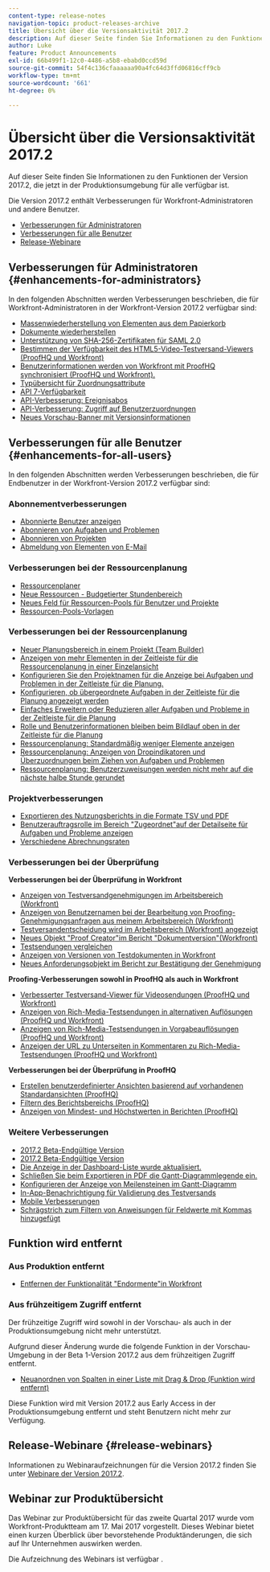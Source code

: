 ```yaml
---
content-type: release-notes
navigation-topic: product-releases-archive
title: Übersicht über die Versionsaktivität 2017.2
description: Auf dieser Seite finden Sie Informationen zu den Funktionen der Version 2017.2, die jetzt in der Produktionsumgebung für alle verfügbar ist.
author: Luke
feature: Product Announcements
exl-id: 66b499f1-12c0-4486-a5b8-ebabd0ccd59d
source-git-commit: 54f4c136cfaaaaaa90a4fc64d3ffd06816cff9cb
workflow-type: tm+mt
source-wordcount: '661'
ht-degree: 0%

---
```


# Übersicht über die Versionsaktivität 2017.2

Auf dieser Seite finden Sie Informationen zu den Funktionen der Version 2017.2, die jetzt in der Produktionsumgebung für alle verfügbar ist. 

Die Version 2017.2 enthält Verbesserungen für Workfront-Administratoren und andere Benutzer.

* [Verbesserungen für Administratoren](#enhancements-for-administrators)
* [Verbesserungen für alle Benutzer](#enhancements-for-all-users)
* [Release-Webinare](#release-webinars)

## Verbesserungen für Administratoren {#enhancements-for-administrators}

In den folgenden Abschnitten werden Verbesserungen beschrieben, die für Workfront-Administratoren in der Workfront-Version 2017.2 verfügbar sind:

* [Massenwiederherstellung von Elementen aus dem Papierkorb](../../../../product-announcements/product-releases/quarterly-release-archive/2017.2-release-activity/2017.2-beta-3-release-activity.md#restoring-items-in-bulk-from-the-recycle-bin)
* [Dokumente wiederherstellen](../../../../product-announcements/product-releases/quarterly-release-archive/2017.2-release-activity/2017.2-beta-1-release-activity.md#restore-documents)
* [Unterstützung von SHA-256-Zertifikaten für SAML 2.0](../../../../product-announcements/product-releases/quarterly-release-archive/2017.2-release-activity/2017.2-beta-final.md#support-sha-256)
* [Bestimmen der Verfügbarkeit des HTML5-Video-Testversand-Viewers (ProofHQ und Workfront)](../../../../product-announcements/product-releases/quarterly-release-archive/2017.2-release-activity/2017.2-beta-final.md#determine-the-availability-of-the-html5-video-proofing-viewer)
* [Benutzerinformationen werden von Workfront mit ProofHQ synchronisiert (ProofHQ und Workfront).](../../../../product-announcements/product-releases/quarterly-release-archive/2017.2-release-activity/2017.2-beta-3-release-activity.md#user-information-is-synchronized-from-workfront-to-proofhq)
* [Typübersicht für Zuordnungsattribute](../../../../product-announcements/product-releases/quarterly-release-archive/2017.2-release-activity/2017.2-beta-final.md#type-ahead-for-mapping-attributes)
* [API 7-Verfügbarkeit](../../../../product-announcements/product-releases/quarterly-release-archive/2017.2-release-activity/2017.2-beta-1-release-activity.md#api-7-is-now-available)
* [API-Verbesserung: Ereignisabos](../../../../product-announcements/product-releases/quarterly-release-archive/2017.2-release-activity/2017.2-beta-2-release-activity.md#api-enhancements-event-subscriptions)
* [API-Verbesserung: Zugriff auf Benutzerzuordnungen](../../../../product-announcements/product-releases/quarterly-release-archive/2017.2-release-activity/2017.2-beta-final.md#api-enhancement-access-user-allocations)
* [Neues Vorschau-Banner mit Versionsinformationen](../../../../product-announcements/product-releases/quarterly-release-archive/2017.2-release-activity/2017.2-beta-1-release-activity.md#new-preview-banner-with-release-information)

## Verbesserungen für alle Benutzer {#enhancements-for-all-users}

In den folgenden Abschnitten werden Verbesserungen beschrieben, die für Endbenutzer in der Workfront-Version 2017.2 verfügbar sind:

### Abonnementverbesserungen

* [Abonnierte Benutzer anzeigen](../../../../product-announcements/product-releases/quarterly-release-archive/2017.2-release-activity/2017.2-beta-3-release-activity.md#view-subscribed-users)
* [Abonnieren von Aufgaben und Problemen](../../../../product-announcements/product-releases/quarterly-release-archive/2017.2-release-activity/2017.2-beta-1-release-activity.md#subscribe-to-tasks-and-issues)
* [Abonnieren von Projekten](../../../../product-announcements/product-releases/quarterly-release-archive/2017.2-release-activity/2017.2-beta-2-release-activity.md#subscribe-to-projects)
* [Abmeldung von Elementen von E-Mail](../../../../product-announcements/product-releases/quarterly-release-archive/2017.2-release-activity/2017.2-beta-2-release-activity.md#unsubscribe-to-items-from-email)

### Verbesserungen bei der Ressourcenplanung

* [Ressourcenplaner](../../../../product-announcements/product-releases/quarterly-release-archive/2017.2-release-activity/2017.2-beta-final.md#resource-planner)
* [Neue Ressourcen - Budgetierter Stundenbereich](../../../../product-announcements/product-releases/quarterly-release-archive/2017.2-release-activity/2017.2-beta-final.md#new-resource-budgeted-hour-field)
* [Neues Feld für Ressourcen-Pools für Benutzer und Projekte](../../../../product-announcements/product-releases/quarterly-release-archive/2017.2-release-activity/2017.2-beta-1-release-activity.md#new-field-for-resource-pools-for-users-and-projects)
* [Ressourcen-Pools-Vorlagen](../../../../product-announcements/product-releases/quarterly-release-archive/2017.2-release-activity/2017.2-beta-2-release-activity.md#resource-pools-templates)

### Verbesserungen bei der Ressourcenplanung

* [Neuer Planungsbereich in einem Projekt (Team Builder)](../../../../product-announcements/product-releases/quarterly-release-archive/2017.2-release-activity/2017.2-beta-final.md#new-team-scheduling-area-in-a-project)
* [Anzeigen von mehr Elementen in der Zeitleiste für die Ressourcenplanung in einer Einzelansicht](../../../../product-announcements/product-releases/quarterly-release-archive/2017.2-release-activity/2017.2-beta-1-release-activity.md#view-more-items-on-the-resource-scheduling-timeline)
* [Konfigurieren Sie den Projektnamen für die Anzeige bei Aufgaben und Problemen in der Zeitleiste für die Planung.](../../../../product-announcements/product-releases/quarterly-release-archive/2017.2-release-activity/2017.2-beta-1-release-activity.md#configure-the-project-name-to-display-on-tasks-and-issues-on-the-scheduling-timeline)
* [Konfigurieren, ob übergeordnete Aufgaben in der Zeitleiste für die Planung angezeigt werden](../../../../product-announcements/product-releases/quarterly-release-archive/2017.2-release-activity/2017.2-beta-1-release-activity.md#configure-whether-parent-tasks-are-displayed-on-the-scheduling-timeline)
* [Einfaches Erweitern oder Reduzieren aller Aufgaben und Probleme in der Zeitleiste für die Planung](../../../../product-announcements/product-releases/quarterly-release-archive/2017.2-release-activity/2017.2-beta-1-release-activity.md#more-easily-expand-or-collapse-all-tasks-and-issues-on-the-scheduling-timeline)
* [Rolle und Benutzerinformationen bleiben beim Bildlauf oben in der Zeitleiste für die Planung](../../../../product-announcements/product-releases/quarterly-release-archive/2017.2-release-activity/2017.2-beta-1-release-activity.md#role-and-user-information-remains-at-the-top-of-the-scheduling-timeline-when-scrolling)
* [Ressourcenplanung: Standardmäßig weniger Elemente anzeigen](../../../../product-announcements/product-releases/quarterly-release-archive/2017.2-release-activity/2017.2-beta-final.md#resource-scheduling-show-fewer-items-by-default)
* [Ressourcenplanung: Anzeigen von Dropindikatoren und Überzuordnungen beim Ziehen von Aufgaben und Problemen](../../../../product-announcements/product-releases/quarterly-release-archive/2017.2-release-activity/2017.2-beta-final.md#resource-scheduling-display-drop-indicator-and-over-allocation-when-dragging-tasks-and-issues)
* [Ressourcenplanung: Benutzerzuweisungen werden nicht mehr auf die nächste halbe Stunde gerundet](../../../../product-announcements/product-releases/quarterly-release-archive/2017.2-release-activity/2017.2-beta-final.md#resource-scheduling-user-allocations-are-no-longer-rounded-to-the-nearest-tenth)

### Projektverbesserungen

* [Exportieren des Nutzungsberichts in die Formate TSV und PDF](../../../../product-announcements/product-releases/quarterly-release-archive/2017.2-release-activity/2017.2-beta-final.md#export-the-utilization-report-in-tsv-and-pdf-formats)
* [Benutzerauftragsrolle im Bereich &quot;Zugeordnet&quot;auf der Detailseite für Aufgaben und Probleme anzeigen](../../../../product-announcements/product-releases/quarterly-release-archive/2017.2-release-activity/2017.2-beta-final.md#show-user-job-role)
* [Verschiedene Abrechnungsraten](../../../../product-announcements/product-releases/quarterly-release-archive/2017.2-release-activity/2017.2-beta-final.md#multiple-billing-rates)

### Verbesserungen bei der Überprüfung

**Verbesserungen bei der Überprüfung in Workfront**

* [Anzeigen von Testversandgenehmigungen im Arbeitsbereich (Workfront)](../../../../product-announcements/product-releases/quarterly-release-archive/2017.2-release-activity/2017.2-beta-3-release-activity.md#view-proof-approvals-in-the-my-work-area)
* [Anzeigen von Benutzernamen bei der Bearbeitung von Proofing-Genehmigungsanfragen aus meinem Arbeitsbereich (Workfront)](../../../../product-announcements/product-releases/quarterly-release-archive/2017.2-release-activity/2017.2-beta-3-release-activity.md#view-user-names-when-addressing-proofing-approval-requests-from-the-my-work-area)
* [Testversandentscheidung wird im Arbeitsbereich (Workfront) angezeigt](../../../../product-announcements/product-releases/quarterly-release-archive/2017.2-release-activity/2017.2-beta-final.md#proof-decision-displays-in-the-my-work-area)
* [Neues Objekt &quot;Proof Creator&quot;im Bericht &quot;Dokumentversion&quot;(Workfront)](../../../../product-announcements/product-releases/quarterly-release-archive/2017.2-release-activity/2017.2-beta-3-release-activity.md#new)
* [Testsendungen vergleichen](../../../../product-announcements/product-releases/quarterly-release-archive/2017.2-release-activity/2017.2-beta-1-release-activity.md#compare-proofs)
* [Anzeigen von Versionen von Testdokumenten in Workfront](../../../../product-announcements/product-releases/quarterly-release-archive/2017.2-release-activity/2017.2-beta-2-release-activity.md#view-versions-of-proofed-documents-within-workfront)
* [Neues Anforderungsobjekt im Bericht zur Bestätigung der Genehmigung](../../../../product-announcements/product-releases/quarterly-release-archive/2017.2-release-activity/2017.2-beta-2-release-activity.md#new-requester-object-in-proof-approval-report)

**Proofing-Verbesserungen sowohl in ProofHQ als auch in Workfront**

* [Verbesserter Testversand-Viewer für Videosendungen (ProofHQ und Workfront)](../../../../product-announcements/product-releases/quarterly-release-archive/2017.2-release-activity/2017.2-beta-3-release-activity.md#improved-proofing-viewer)
* [Anzeigen von Rich-Media-Testsendungen in alternativen Auflösungen (ProofHQ und Workfront)](../../../../product-announcements/product-releases/quarterly-release-archive/2017.2-release-activity/2017.2-beta-3-release-activity.md#view-rich-media-proofs-in-alternate-resolutions)
* [Anzeigen von Rich-Media-Testsendungen in Vorgabeauflösungen (ProofHQ und Workfront)](../../../../product-announcements/product-releases/quarterly-release-archive/2017.2-release-activity/2017.2-beta-final.md#view-rich-media-proofs-in-preset-resolutions)
* [Anzeigen der URL zu Unterseiten in Kommentaren zu Rich-Media-Testsendungen (ProofHQ und Workfront)](../../../../product-announcements/product-releases/quarterly-release-archive/2017.2-release-activity/2017.2-beta-final.md#view-urls-to-sub-pages-in-comments-on-rich-media-proofs) 

**Verbesserungen bei der Überprüfung in ProofHQ**

* [Erstellen benutzerdefinierter Ansichten basierend auf vorhandenen Standardansichten (ProofHQ)](../../../../product-announcements/product-releases/quarterly-release-archive/2017.2-release-activity/2017.2-beta-final.md#create-custom-views-based-on-existing-standard-views)
* [Filtern des Berichtsbereichs (ProofHQ)](../../../../product-announcements/product-releases/quarterly-release-archive/2017.2-release-activity/2017.2-beta-final.md#filter-the-reporting-area)
* [Anzeigen von Mindest- und Höchstwerten in Berichten (ProofHQ)](../../../../product-announcements/product-releases/quarterly-release-archive/2017.2-release-activity/2017.2-beta-final.md#display-minimum-and-maximum-values-in-reports)

### Weitere Verbesserungen

* [2017.2 Beta-Endgültige Version](../../../../product-announcements/product-releases/quarterly-release-archive/2017.2-release-activity/2017.2-beta-final.md#user-calendar-enhancements-in-the-my-work-area)
* [2017.2 Beta-Endgültige Version](../../../../product-announcements/product-releases/quarterly-release-archive/2017.2-release-activity/2017.2-beta-final.md#layout-template-determines-whether-the-new-or-legacy-calendar-displays-in-the-my-work-area)
* [Die Anzeige in der Dashboard-Liste wurde aktualisiert.](../../../../product-announcements/product-releases/quarterly-release-archive/2017.2-release-activity/2017.2-beta-1-release-activity.md#updated-look-and-feel-in-the-dashboard-list)
* [Schließen Sie beim Exportieren in PDF die Gantt-Diagrammlegende ein.](../../../../product-announcements/product-releases/quarterly-release-archive/2017.2-release-activity/2017.2-beta-3-release-activity.md#include-the-gantt-chart-legend-when-exporting-to-pdf)
* [Konfigurieren der Anzeige von Meilensteinen im Gantt-Diagramm](../../../../product-announcements/product-releases/quarterly-release-archive/2017.2-release-activity/2017.2-beta-2-release-activity.md#configure-how-milestones-are-displayed-on-the-gantt-chart)
* [In-App-Benachrichtigung für Validierung des Testversands](../../../../product-announcements/product-releases/quarterly-release-archive/2017.2-release-activity/2017.2-beta-final.md#in-app-notification-for-proof-approval)
* [Mobile Verbesserungen](../../../../product-announcements/product-releases/quarterly-release-archive/2017.2-release-activity/2017.2-beta-final.md#mobile-improvements)
* [Schrägstrich zum Filtern von Anweisungen für Feldwerte mit Kommas hinzugefügt](../../../../product-announcements/product-releases/quarterly-release-archive/2017.2-release-activity/2017.2-beta-final.md#slash-added-to-filter-statements)

## Funktion wird entfernt

### Aus Produktion entfernt

* [Entfernen der Funktionalität &quot;Endormente&quot;in Workfront](../../../../product-announcements/product-releases/quarterly-release-archive/2017.2-release-activity/2017.2-beta-1-release-activity.md#deprecating-the-endorsements-functionality-in-workfront)

### Aus frühzeitigem Zugriff entfernt

Der frühzeitige Zugriff wird sowohl in der Vorschau- als auch in der Produktionsumgebung nicht mehr unterstützt.

Aufgrund dieser Änderung wurde die folgende Funktion in der Vorschau-Umgebung in der Beta 1-Version 2017.2 aus dem frühzeitigen Zugriff entfernt. 

* [Neuanordnen von Spalten in einer Liste mit Drag &amp; Drop (Funktion wird entfernt)](../../../../product-announcements/product-releases/quarterly-release-archive/2017.2-release-activity/2017.2-beta-1-release-activity.md#reorder)

Diese Funktion wird mit Version 2017.2 aus Early Access in der Produktionsumgebung entfernt und steht Benutzern nicht mehr zur Verfügung.

## Release-Webinare {#release-webinars}

Informationen zu Webinaraufzeichnungen für die Version 2017.2 finden Sie unter [Webinare der Version 2017.2](../../../../product-announcements/product-releases/quarterly-release-archive/2017.2-release-activity/2017.2-release-webinars.md). 

## Webinar zur Produktübersicht

Das Webinar zur Produktübersicht für das zweite Quartal 2017 wurde vom Workfront-Produktteam am 17. Mai 2017 vorgestellt. Dieses Webinar bietet einen kurzen Überblick über bevorstehende Produktänderungen, die sich auf Ihr Unternehmen auswirken werden.

Die Aufzeichnung des Webinars ist verfügbar .
